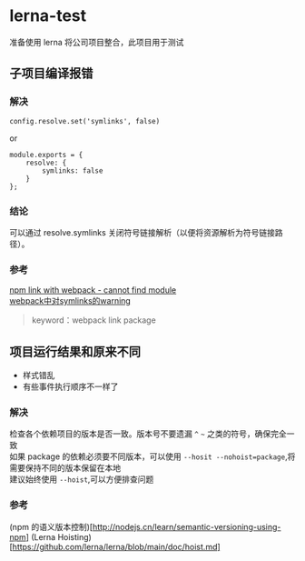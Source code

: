 # lerna-test

准备使用 lerna 将公司项目整合，此项目用于测试

## 子项目编译报错

### 解决
```
config.resolve.set('symlinks', false)
```
or
```
module.exports = {
    resolve: {
        symlinks: false
    }
};
```
### 结论

可以通过 resolve.symlinks 关闭符号链接解析（以便将资源解析为符号链接路径）。

### 参考

[npm link with webpack - cannot find module](https://stackoverflow.com/questions/37769228/npm-link-with-webpack-cannot-find-module)  
[webpack中对symlinks的warning](https://webpack.docschina.org/configuration/module/#rule-conditions)

> keyword：webpack link package

## 项目运行结果和原来不同

- 样式错乱
- 有些事件执行顺序不一样了

### 解决

检查各个依赖项目的版本是否一致。版本号不要遗漏 `^` `~` 之类的符号，确保完全一致  
如果 package 的依赖必须要不同版本，可以使用 `--hosit --nohoist=package`,将需要保持不同的版本保留在本地  
建议始终使用 `--hoist`,可以方便排查问题  

### 参考
(npm 的语义版本控制)[http://nodejs.cn/learn/semantic-versioning-using-npm]
(Lerna Hoisting)[https://github.com/lerna/lerna/blob/main/doc/hoist.md]

